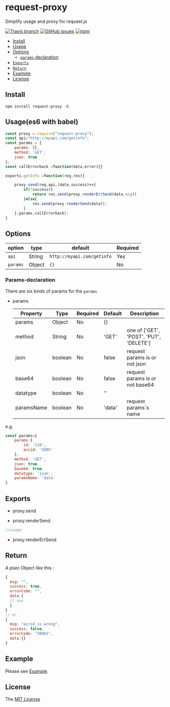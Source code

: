 # request-proxy

Simplify usage and proxy for request.js

[![Travis branch](https://img.shields.io/travis/rust-lang/rust/master.svg)]()
[![GitHub issues](https://img.shields.io/github/issues/paraofheaven/request-proxy.svg)](https://github.com/paraofheaven/request-proxy/issues)
[![npm](https://img.shields.io/npm/dm/localeval.svg)]()

- [Install](#install)
- [Usage](#usage)
- [Options](#options)
	- [`params` declaration](#params-declaration)
- [`Exports`](#exports)
- [`Return`](#return)
- [Example](#example)
- [License](#license)

## Install

```
npm install request-proxy -S
```

## Usage(es6 with babel)
```js
const proxy = require("request-proxy");
const api="http://myapi.com/getinfo";
const params = {
	params: {},
	method: 'GET',
	json: true
};
const callErrorback =function(data,error){}

exports.getInfo =function(req,res){

	proxy.send(req,api,(data,success)=>{
		if(!success){
			return res.send(proxy.renderErrSend(data.msg))
		}else{
			res.send(proxy.renderSend(data));
		}
	},params,callErrorback);
}

```	
## Options

  option    |    type   |  default                  |Required
  ----------|-----------|---------------------------|--------
  `api`     |   String  | `http://myapi.com/getinfo`| Yes
  `params`  |  Object   |  `{}`                     | No
						   

						   
### Params-declaration

There are six kinds of params for the `params`

- params

  Property  | Type    | Required | Default | Description
  ----------|---------|----------|---------|------------
  params    | Object  | No       | {}      |
  method    | String  | No       | 'GET'   | one of ['GET', 'POST', 'PUT', 'DELETE']
  json      | boolean | No       | false   | request params is or not json 
  base64    | boolean | No       | false   | request params is or not base64 
  datatype  | boolean | No       | ''      |
  paramsName| boolean | No       | 'data'  | request params`s name

e.g.
```js
const params={
	params:{
		id: '110',
		accid: '3005'
	},
	method: 'GET',
	json: true,
	base64: true,
	datatype: 'json',
	paramsName: 'data'
}
```

## Exports

- proxy.send

- proxy.renderSend

```js
//usage:


```

- proxy.renderErrSend


## Return

A plain Object like this :

```js
{
  msg: "",
  success: true,
  errorCode: "",
  data:{
  // xxx
  }
}
// or
{
  msg: "accid is wrong",
  success: false,
  errorCode: "30001",
  data:{}
}
```

## Example 

Please see [Example](example/).

## License

The [MIT License](LICENSE)




 
 
 
 
 
 
 
 
 
 
 
 
 
 
 
 
 
 
 
 
 
 
 
 
 
 

